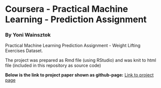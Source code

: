 # Coursera - Practical Machine Learning - Prediction Assignment
### By Yoni Wainsztok

Practical Machine Learning Prediction Assignment - Weight Lifting Exercises Dataset.  

The project was prepared as Rmd file (using RStudio) and was knit to html file (included in this repository as source code)

__Below is the link to project paper shown as github-page:__
[Link to project page](https://yonywain.github.io/courseraPracticalML/)
